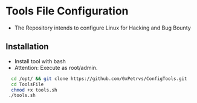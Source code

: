 # Tools File Configuration
- The Repository intends to configure Linux for Hacking and Bug Bounty

## Installation
- Install tool with bash
- Attention: Execute as root/admin.

```bash
  cd /opt/ && git clone https://github.com/0xPetrvs/ConfigTools.git
  cd ToolsFile
  chmod +x tools.sh
 ./tools.sh
```
    
